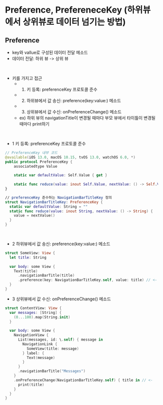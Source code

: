 # Preference, PrefereneceKey (하위뷰에서 상위뷰로 데이터 넘기는 방법)

## Preference
- key와 vallue로 구성된 데이터 전달 메소드
- 데이터 전달: 하위 뷰 -> 상위 뷰
<br/>

- 키를 가지고 접근
  - 1. 키 등록: preferenceKey 프로토콜 준수
  - 2. 하위뷰에서 값 송신: preference(key:value:) 메소드
  - 3. 상위뷰에서 값 수신: onPreferenceChange() 메소드
  - ex) 하위 뷰의 navigationTitle이 변경될 때마다 부모 뷰에서 타이틀이 변경될 때마다 print하기
<br/>

- 1 키 등록: preferenceKey 프로토콜 준수
```Swift
// PreferenceKey 내부 코드
@available(iOS 13.0, macOS 10.15, tvOS 13.0, watchOS 6.0, *)
public protocol PreferenceKey {
    associatedtype Value
    
    static var defaultValue: Self.Value { get }
    
    static func reduce(value: inout Self.Value, nextValue: () -> Self.Value)
}

// preferenceKey 준수하는 NavigationBarTitleKey 정의
struct NavigationBarTitleKey: PreferenceKey {
  static var defaultValue: String = ""
  static func reduce(value: inout String, nextValue: () -> String) {
    value = nextValue()
  }
}
```
<br/>

- 2 하위뷰에서 값 송신: preference(key:value:) 메소드
```Swift
struct SomeView: View {
  let title: String
  
  var body: some View {
    Text(title)
      .navigationBarTitle(title)
      .preference(key: NavigationBarTitleKey.self, value: title) // <-
  }
}
```

- 3 상위뷰에서 값 수신: onPreferenceChange() 메소드
```Swift
struct ContentView: View {
  var messages: [String] {
    (0...100).map(String.init)
  }
  
  var body: some View {
    NavigationView {
      List(messages, id: \.self) { message in
        NavigationLink {
          SomeView(title: message)
        } label: {
          Text(message)
        }
      }
      .navigationBarTitle("Messages")
    }
    .onPreferenceChange(NavigationBarTitleKey.self) { title in // <-
      print(title)
    }
  }
}

```
<br/>
